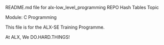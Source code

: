 README.md file for alx-low_level_programming REPO
Hash Tables Topic

Module: C Programming

This file is for the ALX-SE Training Programme.

At ALX, We DO.HARD.THINGS!
